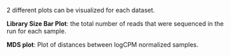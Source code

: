 

2 different plots can be visualized for each dataset. 

**Library Size Bar Plot**: the total number of reads that were sequenced in the run for each sample.



**MDS plot**: Plot of distances between logCPM normalized samples.

